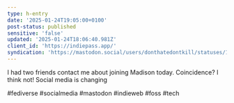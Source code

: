 ```yaml
---
type: h-entry
date: '2025-01-24T19:05:00+0100'
post-status: published
sensitive: 'false'
updated: '2025-01-24T18:06:40.981Z'
client_id: 'https://indiepass.app/'
syndication: 'https://mastodon.social/users/donthatedontkill/statuses/113884659035281629'
---
```

I had two friends contact me about joining Madison today. Coincidence? I think not! Social media is changing 

#fediverse #socialmedia #mastodon #indieweb #foss #tech
